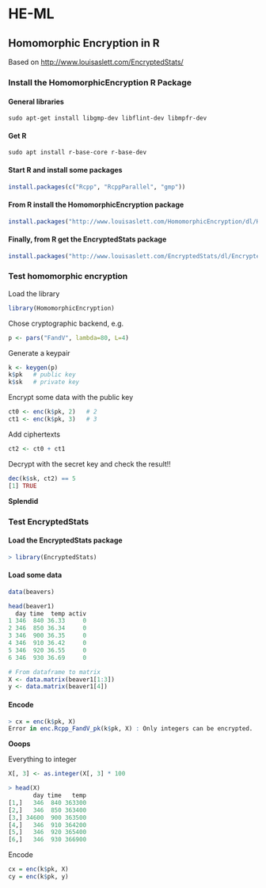 # HE-ML

## Homomorphic Encryption in R
Based on http://www.louisaslett.com/EncryptedStats/

### Install the HomomorphicEncryption R Package

#### General libraries
```
sudo apt-get install libgmp-dev libflint-dev libmpfr-dev
```
#### Get R
```
sudo apt install r-base-core r-base-dev
```

#### Start R and install some packages
```r
install.packages(c("Rcpp", "RcppParallel", "gmp")) 
```

#### From R install the HomomorphicEncryption package
```r
install.packages("http://www.louisaslett.com/HomomorphicEncryption/dl/HomomorphicEncryption_0.2.tar.gz", repos = NULL, type="source") 
```

#### Finally, from R get the EncryptedStats package
```r
install.packages("http://www.louisaslett.com/EncryptedStats/dl/EncryptedStats_0.5.tar.gz", repos=NULL) 
```

### Test homomorphic encryption

Load the library
```r
library(HomomorphicEncryption)
```
Chose cryptographic backend, e.g.
```r
p <- pars("FandV", lambda=80, L=4)
```
 Generate a keypair
 ```r
 k <- keygen(p)
 k$pk   # public key
 k$sk   # private key
 ```
 Encrypt some data with the public key
 ```r
 ct0 <- enc(k$pk, 2)   # 2
 ct1 <- enc(k$pk, 3)   # 3
 ```
 Add ciphertexts
 ```r
 ct2 <- ct0 + ct1
 ```
 Decrypt with the secret key and check the result!!
 ```r
dec(k$sk, ct2) == 5
[1] TRUE
 ```
 **Splendid**
 
 
 ### Test EncryptedStats
 
 #### Load the EncryptedStats package
 ```r
 > library(EncryptedStats)
 ```
 
#### Load some data
```r
data(beavers)

head(beaver1)
  day time  temp activ
1 346  840 36.33     0
2 346  850 36.34     0
3 346  900 36.35     0
4 346  910 36.42     0
5 346  920 36.55     0
6 346  930 36.69     0

# From dataframe to matrix
X <- data.matrix(beaver1[1:3])
y <- data.matrix(beaver1[4])
```

#### Encode
```r
> cx = enc(k$pk, X)
Error in enc.Rcpp_FandV_pk(k$pk, X) : Only integers can be encrypted.
```
**Ooops**

Everything to integer
```r
X[, 3] <- as.integer(X[, 3] * 100
```

```r
> head(X)
       day time   temp
[1,]   346  840 363300
[2,]   346  850 363400
[3,] 34600  900 363500
[4,]   346  910 364200
[5,]   346  920 365400
[6,]   346  930 366900

```
Encode
```r
cx = enc(k$pk, X)
cy = enc(k$pk, y)
```




 
 
 
 
 
 






